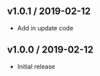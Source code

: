 v1.0.1 / 2019-02-12
-------------------
* Add in update code

v1.0.0 / 2019-02-12
-------------------
* Initial release
